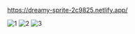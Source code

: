 https://dreamy-sprite-2c9825.netlify.app/


![1](https://github.com/RadhikaaSathe/EComerce_Router_React/assets/72306932/c91087c3-f736-4d9f-8fdf-d75d75ebe748)
![2](https://github.com/RadhikaaSathe/EComerce_Router_React/assets/72306932/b8a764b8-7850-4600-b06b-1f717f892690)
![3](https://github.com/RadhikaaSathe/EComerce_Router_React/assets/72306932/6073f4c3-6762-41b9-90fe-20444186e734)


